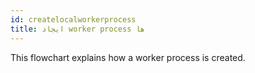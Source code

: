 ```yaml
---
id: createlocalworkerprocess
title: ایجاد worker process ها
---
```


This flowchart explains how a worker process is created.

<CreateFlowcharts id='createlocalworkerprocess' />
